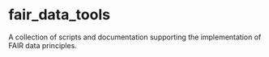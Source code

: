 # fair_data_tools
A collection of scripts and documentation supporting the implementation of FAIR data principles.
